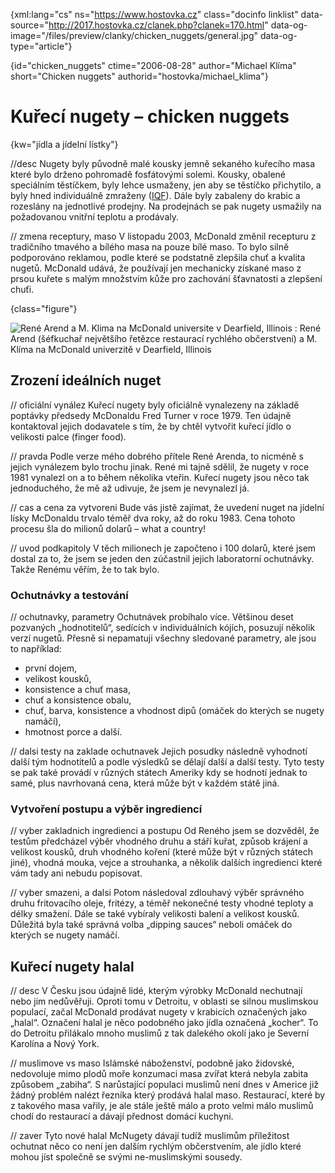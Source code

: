 
{xml:lang="cs" ns="https://www.hostovka.cz" class="docinfo linklist" data-source="http://2017.hostovka.cz/clanek.php?clanek=170.html" data-og-image="/files/preview/clanky/chicken_nuggets/general.jpg" data-og-type="article"}

{id="chicken\_nuggets" ctime="2006-08-28" author="Michael Klíma" short="Chicken nuggets" authorid="hostovka/michael\_klima"}

# Kuřecí nugety &ndash; chicken nuggets

{kw="jídla a jídelní lístky"}

//desc
Nugety byly původně malé kousky jemně sekaného kuřecího masa které bylo drženo pohromadě fosfátovými solemi. Kousky, obalené speciálním těstíčkem, byly lehce usmaženy, jen aby se těstíčko přichytilo, a byly hned individuálně zmraženy ([IQF][3]). Dále byly zabaleny do krabic a rozeslány na jednotlivé prodejny. Na prodejnách se pak nugety usmažily na požadovanou vnitřní teplotu a prodávaly.

// zmena receptury, maso
V listopadu 2003, McDonald změnil recepturu z tradičního tmavého a bílého masa na pouze bílé maso. To bylo silně podporováno reklamou, podle které se podstatně zlepšila chuť a kvalita nugetů. McDonald udává, že používají jen mechanicky získané maso z prsou kuřete s malým množstvím kůže pro zachování šťavnatosti a zlepšení chuťi.

{class="figure"}

![René Arend a M. Klima na McDonald universite v Dearfield, Illinois][1] 
:   René Arend (šéfkuchař největšího řetězce restaurací rychlého občerstvení) a M. Klíma na McDonald univerzitě v Dearfield, Illinois

<!-- TODO {id, short} -->

## Zrození ideálních nuget

// oficiální vynález
Kuřecí nugety byly oficiálně vynalezeny na základě poptávky předsedy McDonaldu Fred Turner v roce 1979. Ten údajně kontaktoval jejich dodavatele s tím, že by chtěl vytvořit kuřecí jídlo o velikosti palce (finger food).

// pravda
Podle verze mého dobrého přítele René Arenda, to nicméně s jejich vynálezem bylo trochu jinak. René mi tajně sdělil, že nugety v roce 1981 vynalezl on a to během několika vteřin. Kuřecí nugety jsou něco tak jednoduchého, že mě až udivuje, že jsem je nevynalezl já.

// cas a cena za vytvoreni
Bude vás jistě zajímat, že uvedení nuget na jídelní lísky McDonaldu trvalo téměř dva roky, až do roku 1983. Cena tohoto procesu šla do milionů dolarů &ndash; what a country!

// uvod podkapitoly
V těch milionech je započteno i 100 dolarů, které jsem dostal za to, že jsem se jeden den zúčastnil jejich laboratorní ochutnávky. Takže Renému věřím, že to tak bylo.

<!-- TODO {id, short} -->

### Ochutnávky a testování

<!-- TODO desc -->

// ochutnavky, parametry
Ochutnávek probíhalo více. Většinou deset pozvaných „hodnotitelů“, sedících v individuálních kójích, posuzují několik verzí nugetů. Přesně si nepamatuji všechny sledované parametry, ale jsou to například:

  * první dojem,
  * velikost kousků,
  * konsistence a chuť masa,
  * chuť a konsistence obalu,
  * chuť, barva, konsistence a vhodnost dipů (omáček do kterých se nugety namáčí),
  * hmotnost porce a další.

// dalsi testy na zaklade ochutnavek
Jejich posudky následně vyhodnotí další tým hodnotitelů a podle výsledků se dělají další a další testy. Tyto testy se pak také provádí v různých státech Ameriky kdy se hodnotí jednak to samé, plus navrhovaná cena, která může být v každém státě jiná.

<!-- TODO {id, short} -->

### Vytvoření postupu a výběr ingrediencí

<!-- TODO desc -->

// vyber zakladnich ingredienci a postupu
Od Reného jsem se dozvěděl, že testům předcházel výběr vhodného druhu a stáří kuřat, způsob krájení a velikost kousků, druh vhodného koření (které může být v různých státech jiné), vhodná mouka, vejce a strouhanka, a několik dalších ingredienci které vám tady ani nebudu popisovat.

// vyber smazeni, a dalsi
Potom následoval zdlouhavý výběr správného druhu fritovacího oleje, fritézy, a téměř nekonečné testy vhodné teploty a délky smažení. Dále se také vybíraly velikosti balení a velikost kousků. Důležitá byla také správná volba „dipping sauces“ neboli omáček do kterých se nugety namáčí.

<!-- TODO {id, short} -->

## Kuřecí nugety halal

// desc
V Česku jsou údajně lidé, kterým výrobky McDonald nechutnají nebo jim nedůvěřuji. Oproti tomu v Detroitu, v oblasti se silnou muslimskou populací, začal McDonald prodávat nugety v krabicích označených jako „halal“. Označení halal je něco podobného jako jídla označená „kocher“. To do Detroitu přilákalo mnoho muslimů z tak dalekého okolí jako je Severní Karolína a Nový York.

// muslimove vs maso
Islámské náboženství, podobně jako židovské, nedovoluje mimo plodů moře konzumaci masa zvířat která nebyla zabita způsobem „zabiha“. S narůstající populaci muslimů není dnes v Americe již žádný problém nalézt řezníka který prodává halal maso. Restaurací, které by z takového masa vařily, je ale stále ještě málo a proto velmi málo muslimů chodí do restaurací a dávají přednost domácí kuchyni.

// zaver
Tyto nové halal McNugety dávají tudíž muslimům příležitost ochutnat něco co není jen dalším rychlým občerstvením, ale jídlo které mohou jíst společně se svými ne-muslimskými sousedy.

 [1]: http://2017.hostovka.cz/soubor/28-8-06-1.JPG
 [2]: http://2017.hostovka.cz/soubor/28-8-06-2.JPG
 [3]: https://en.wikipedia.org/wiki/Individual_Quick_Freezing
